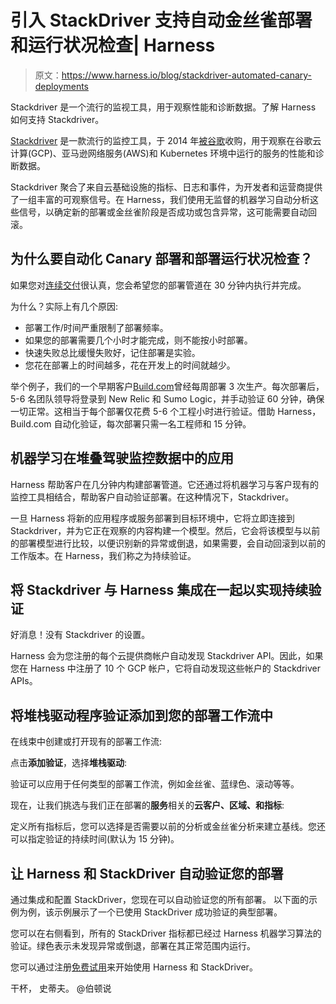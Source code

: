 # 引入 StackDriver 支持自动金丝雀部署和运行状况检查| Harness

> 原文：<https://www.harness.io/blog/stackdriver-automated-canary-deployments>

Stackdriver 是一个流行的监视工具，用于观察性能和诊断数据。了解 Harness 如何支持 Stackdriver。

[Stackdriver](https://cloud.google.com/products/operations) 是一款流行的监控工具，于 2014 年[被谷歌](https://techcrunch.com/2014/05/07/google-acquires-cloud-monitoring-service-stackdriver/)收购，用于观察在谷歌云计算(GCP)、亚马逊网络服务(AWS)和 Kubernetes 环境中运行的服务的性能和诊断数据。

Stackdriver 聚合了来自云基础设施的指标、日志和事件，为开发者和运营商提供了一组丰富的可观察信号。在 Harness，我们使用无监督的机器学习自动分析这些信号，以确定新的部署或金丝雀阶段是否成功或包含异常，这可能需要自动回滚。

## 为什么要自动化 Canary 部署和部署运行状况检查？

如果您对[连续交付](https://harness.io/continuous-delivery/)很认真，您会希望您的部署管道在 30 分钟内执行并完成。

为什么？实际上有几个原因:

*   部署工作/时间严重限制了部署频率。
*   如果您的部署需要几个小时才能完成，则不能按小时部署。
*   快速失败总比缓慢失败好，记住部署是实验。
*   您花在部署上的时间越多，花在开发上的时间就越少。

举个例子，我们的一个早期客户[Build.com](https://www.build.com)曾经每周部署 3 次生产。每次部署后，5-6 名团队领导将登录到 New Relic 和 Sumo Logic，并手动验证 60 分钟，确保一切正常。这相当于每个部署仅花费 5-6 个工程小时进行验证。借助 Harness，Build.com 自动化验证，每次部署只需一名工程师和 15 分钟。

## 机器学习在堆叠驾驶监控数据中的应用

Harness 帮助客户在几分钟内构建部署管道。它还通过将机器学习与客户现有的监控工具相结合，帮助客户自动验证部署。在这种情况下，Stackdriver。

一旦 Harness 将新的应用程序或服务部署到目标环境中，它将立即连接到 Stackdriver，并为它正在观察的内容构建一个模型。然后，它会将该模型与以前的部署模型进行比较，以便识别新的异常或倒退，如果需要，会自动回滚到以前的工作版本。在 Harness，我们称之为持续验证。

## 将 Stackdriver 与 Harness 集成在一起以实现持续验证

好消息！没有 Stackdriver 的设置。

Harness 会为您注册的每个云提供商帐户自动发现 Stackdriver API。因此，如果您在 Harness 中注册了 10 个 GCP 帐户，它将自动发现这些帐户的 Stackdriver APIs。

## 将堆栈驱动程序验证添加到您的部署工作流中

在线束中创建或打开现有的部署工作流:

点击**添加验证**，选择**堆栈驱动**:

验证可以应用于任何类型的部署工作流，例如金丝雀、蓝绿色、滚动等等。

现在，让我们挑选与我们正在部署的**服务**相关的**云客户、区域、**和**指标**:

定义所有指标后，您可以选择是否需要以前的分析或金丝雀分析来建立基线。您还可以指定验证的持续时间(默认为 15 分钟)。

## 让 Harness 和 StackDriver 自动验证您的部署

通过集成和配置 StackDriver，您现在可以自动验证您的所有部署。
以下面的示例为例，该示例展示了一个已使用 StackDriver 成功验证的典型部署。

您可以在右侧看到，所有的 StackDriver 指标都已经过 Harness 机器学习算法的验证。绿色表示未发现异常或倒退，部署在其正常范围内运行。

您可以通过注册[免费试用](https://harness.io/try-continuous-delivery-as-a-service-for-free/)来开始使用 Harness 和 StackDriver。

干杯，
史蒂夫。
@伯顿说